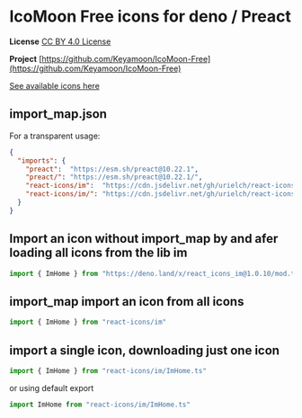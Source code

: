 # IcoMoon Free icons for deno / Preact

**License** [CC BY 4.0 License](https://github.com/Keyamoon/IcoMoon-Free/blob/master/License.txt)

**Project** [https://github.com/Keyamoon/IcoMoon-Free](https://github.com/Keyamoon/IcoMoon-Free)

[See available icons here](https://react-icons.deno.dev/im)

## import_map.json

For a transparent usage:

```json
{
  "imports": {
    "preact":  "https://esm.sh/preact@10.22.1",
    "preact/": "https://esm.sh/preact@10.22.1/",
    "react-icons/im":  "https://cdn.jsdelivr.net/gh/urielch/react-icons-im@1.0.10/mod.ts",
    "react-icons/im/": "https://cdn.jsdelivr.net/gh/urielch/react-icons-im@1.0.10/ico/",
  }
}
```

## Import an icon without import_map by and afer loading all icons from the lib im

```ts
import { ImHome } from "https://deno.land/x/react_icons_im@1.0.10/mod.ts"
```

## import_map import an icon from all icons

```ts
import { ImHome } from "react-icons/im"
```

## import a single icon, downloading just one icon

```ts
import { ImHome } from "react-icons/im/ImHome.ts"
```

or using default export

```ts
import ImHome from "react-icons/im/ImHome.ts"
```

